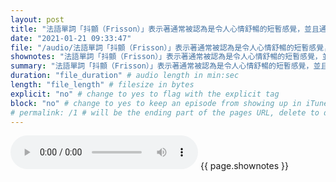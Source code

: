 ```yaml
---
layout: post
title: "法語單詞「抖顫（Frisson）」表示著通常被認為是令人心情舒暢的短暫感覺，並且通常表示為對刺激（例如音樂）的壓倒性情緒反應。" # quotes allow forbidden characters like the colon
date: "2021-01-21 09:33:47"
file: "/audio/法語單詞「抖顫（Frisson）」表示著通常被認為是令人心情舒暢的短暫感覺，並且通常表示為對刺激（例如音樂）的壓倒性情緒反應。.mp3"
shownotes: "法語單詞「抖顫（Frisson）」表示著通常被認為是令人心情舒暢的短暫感覺，並且通常表示為對刺激（例如音樂）的壓倒性情緒反應。"
summary: "法語單詞「抖顫（Frisson）」表示著通常被認為是令人心情舒暢的短暫感覺，並且通常表示為對刺激（例如音樂）的壓倒性情緒反應。"
duration: "file_duration" # audio length in min:sec
length: "file_length" # filesize in bytes
explicit: "no" # change to yes to flag with the explicit tag
block: "no" # change to yes to keep an episode from showing up in iTunes
# permalink: /1 # will be the ending part of the pages URL, delete to default to the title
---
```


<audio controls>
<source src="{{site.url}}{{site.baseurl}}{{ page.file }}" type="audio/x-mp3">
Your browser does not support the audio element.
</audio>
{{ page.shownotes }}
